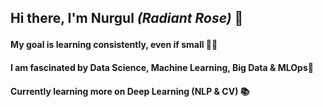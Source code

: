 ## Hi there, I'm  Nurgul *(Radiant Rose)* 👋 <p>

#### My goal is learning consistently, even if small :woman_scientist: <p>
#### I am fascinated by Data Science, Machine Learning, Big Data & MLOps🌱 <p>
#### Currently learning more on Deep Learning (NLP & CV) 📚 <p>

<!--
**kamalova/kamalova** is a ✨ _special_ ✨ repository because its `README.md` (this file) appears on your GitHub profile.




